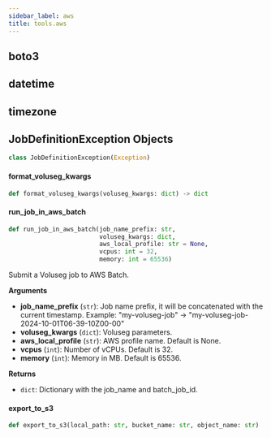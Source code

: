 ```yaml
---
sidebar_label: aws
title: tools.aws
---
```


## boto3

## datetime

## timezone

## JobDefinitionException Objects

```python
class JobDefinitionException(Exception)
```

#### format\_voluseg\_kwargs

```python
def format_voluseg_kwargs(voluseg_kwargs: dict) -> dict
```

#### run\_job\_in\_aws\_batch

```python
def run_job_in_aws_batch(job_name_prefix: str,
                         voluseg_kwargs: dict,
                         aws_local_profile: str = None,
                         vcpus: int = 32,
                         memory: int = 65536)
```

Submit a Voluseg job to AWS Batch.

**Arguments**

* **job_name_prefix** (`str`): Job name prefix, it will be concatenated with the current timestamp.
Example: &quot;my-voluseg-job&quot; -&gt; &quot;my-voluseg-job-2024-10-01T06-39-10Z00-00&quot;
* **voluseg_kwargs** (`dict`): Voluseg parameters.
* **aws_local_profile** (`str`): AWS profile name. Default is None.
* **vcpus** (`int`): Number of vCPUs. Default is 32.
* **memory** (`int`): Memory in MB. Default is 65536.

**Returns**

* `dict`: Dictionary with the job_name and batch_job_id.

#### export\_to\_s3

```python
def export_to_s3(local_path: str, bucket_name: str, object_name: str)
```

